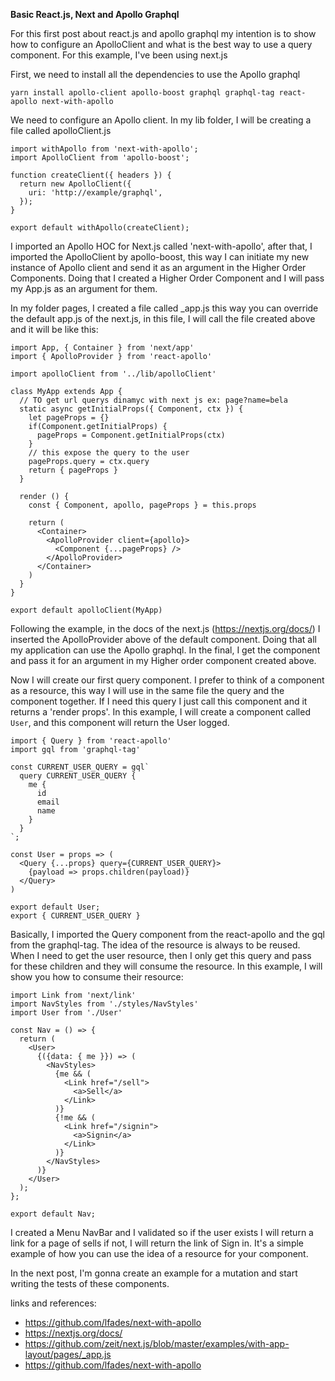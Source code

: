**Basic React.js, Next and Apollo Graphql**

For this first post about react.js and apollo graphql my intention is to show how to configure an ApolloClient and what is the best way to use a query component. For this example, I've been using next.js

First, we need to install all the dependencies to use the Apollo graphql

```
yarn install apollo-client apollo-boost graphql graphql-tag react-apollo next-with-apollo

```


We need to configure an Apollo client. In my lib folder, I will be creating a file called apolloClient.js 

```
import withApollo from 'next-with-apollo';
import ApolloClient from 'apollo-boost';

function createClient({ headers }) {
  return new ApolloClient({
    uri: 'http://example/graphql',
  });
}

export default withApollo(createClient);

```

I imported an Apollo HOC for Next.js called 'next-with-apollo', after that, I imported the ApolloClient by apollo-boost, this way I can initiate my new instance of Apollo client and send it as an argument in the Higher Order Components. Doing that I created a Higher Order Component and I will pass my App.js as an argument for them.

In my folder pages, I created a file called _app.js this way you can override the default app.js of the next.js, in this file, I will call the file created above and it will be like this:

```
import App, { Container } from 'next/app'
import { ApolloProvider } from 'react-apollo'

import apolloClient from '../lib/apolloClient'

class MyApp extends App {
  // TO get url querys dinamyc with next js ex: page?name=bela
  static async getInitialProps({ Component, ctx }) {
    let pageProps = {}
    if(Component.getInitialProps) {
      pageProps = Component.getInitialProps(ctx)
    }
    // this expose the query to the user
    pageProps.query = ctx.query
    return { pageProps }
  }

  render () {
    const { Component, apollo, pageProps } = this.props

    return (
      <Container>
        <ApolloProvider client={apollo}>
          <Component {...pageProps} />
        </ApolloProvider>
      </Container>
    )
  }
}

export default apolloClient(MyApp)

```

Following the example, in the docs of the next.js (https://nextjs.org/docs/) I inserted the ApolloProvider above of the default component. Doing that all my application can use the Apollo graphql. In the final, I get the component and pass it for an argument in my Higher order component created above.

Now I will create our first query component. I prefer to think of a component as a resource, this way I will use in the same file the query and the component together. If I need this query I just call this component and it returns a 'render props'. In this example, I will create a component called `User`, and this component will return the User logged.

```
import { Query } from 'react-apollo'
import gql from 'graphql-tag'

const CURRENT_USER_QUERY = gql`
  query CURRENT_USER_QUERY {
    me {
      id
      email
      name
    }
  }
`;

const User = props => (
  <Query {...props} query={CURRENT_USER_QUERY}>
    {payload => props.children(payload)}
  </Query>
)

export default User;
export { CURRENT_USER_QUERY }
```

Basically, I imported the Query component from the react-apollo and the gql from the graphql-tag. The idea of the resource is always to be reused. When I need to get the user resource, then I only get this query and pass for these children and they will consume the resource. In this example, I will show you how to consume their resource: 


```
import Link from 'next/link'
import NavStyles from './styles/NavStyles'
import User from './User'

const Nav = () => {
  return (
    <User>
      {({data: { me }}) => (
        <NavStyles>
          {me && (
            <Link href="/sell">
              <a>Sell</a>
            </Link>
          )}
          {!me && (
            <Link href="/signin">
              <a>Signin</a>
            </Link>
          )}
        </NavStyles>
      )}
    </User>
  );
};

export default Nav;
```

I created a Menu NavBar and I validated so if the user exists I will return a link for a page of sells if not, I will return the link of Sign in. It's a simple example of how you can use the idea of a resource for your component.

In the next post, I'm gonna create an example for a mutation and start writing the tests of these components.


links and references:
- https://github.com/lfades/next-with-apollo
- https://nextjs.org/docs/
- https://github.com/zeit/next.js/blob/master/examples/with-app-layout/pages/_app.js
- https://github.com/lfades/next-with-apollo



